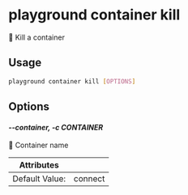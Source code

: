 # playground container kill

🔫 Kill a container

## Usage

```bash
playground container kill [OPTIONS]
```

## Options

#### *--container, -c CONTAINER*

🐳 Container name

| Attributes      | &nbsp;
|-----------------|-------------
| Default Value:  | connect


